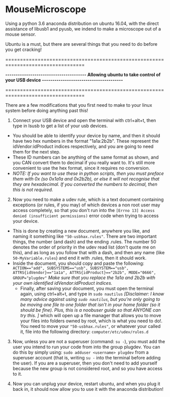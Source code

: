 # MouseMicroscope
Using a python 3.6 anaconda distribution on ubuntu 16.04, with the direct assistance of libusb1 and pyusb, we indend to make a microscope out of a mouse sensor. 

Ubuntu is a must, but there are several things that you need to do before you get cracking!

=================================================================================

**--------------------------------------- Allowing ubuntu to take control of your USB device ---------------------------------------**

=================================================================================

There are a few modifications that you first need to make to your linux system before doing anything past this!

1. Connect your USB device and open the terminal with ctrl+alt+t, then type in lsusb to get a list of your usb devices. 
  - You should be able to identify your device by name, and then it should have two hex numbers in the format "1a1a:2b2b". These represent the idVendor:idProduct indices respectively, and you are going to need them for the next step. 
  - These ID numbers can be anything of the same format as shown, and you CAN convert them to decimal if you really want to. It's still more convenient to use the hex format, since it requires no conversion. 
  - *NOTE: If you want to use these in python scripts, then you must preface them with 0x (so 0x1a1a and 0x2b2b), or else it will not recognise that they are hexadecimal. If you converted the numbers to decimal, then this is not required.* 
  
2. Now you need to make a udev rule, which is a text document containing exceptions (or rules, if you may) of which devices a non root user may access completely, so that you don't run into the `[Errno 13] Access denied (insufficient permissions)` error code when trying to access your device.

  - This is done by creating a new document, anywhere you like, and naming it something like `"50-usbhax.rules"`. There are two important things, the number (and dash) and the ending .rules. The number 50 denotes the order of priority in the udev read list (don't quote me on this), and as long as you follow that with a dash, and then any name (like `50-MyVariable.rules`) and end it with .rules, then it should work.
  - Inside the document, you should copy and paste the following:  
    `ACTION=="add", SUBSYSTEMS=="usb", SUBSYSTEM=="usb", ATTRS{idVendor}=="1a1a", ATTRS{idProduct}=="2b2b", MODE="0666", GROUP="plugdev"`
    *Make sure that you replace the 1a1a and 2b2b with your own identified idVendor:idProduct indices.*
    - Finally, after saving your document, you must open the terminal again, using ctrl+alt+t, and type in `sudo nautilus` *[Disclaimer: I know many advice against using `sudo nautilus`, but you're only going to be moving one file to one folder that isn't in your home folder (so it should be fine). Plus, this is a noobuser guide so that ANYONE can try this. ]* which will open up a file manager that allows you to move your files into folders owned by root, which is what you need to do!. You need to move your `"50-usbhax.rules"`, or whatever your called it, file into the following directory:
      `computer/etc/udev/rules.d`
  
3. Now, unless you are not a superuser (command: `su -`), you must add the user you intend to run your code from into the group plugdev. You can do this by simply using: `sudo adduser <username> plugdev` from a superuser account (that is, writing `su -` into the terminal before adding the user). If you are a superuser, then you don't need to add yourself because the new group is not considered root, and so you have access to it.

4. Now you can unplug your device, restart ubuntu, and when you plug it back in, it should now allow you to use it with the anaconda distribution!
